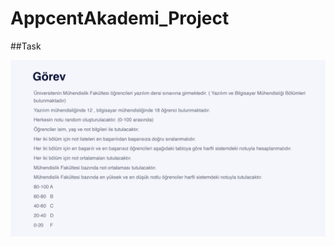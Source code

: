 # AppcentAkademi_Project

##Task

<img src="https://github.com/gulzade/AppcentAkademi_Project/blob/main/Project.png" width="1000"/>
